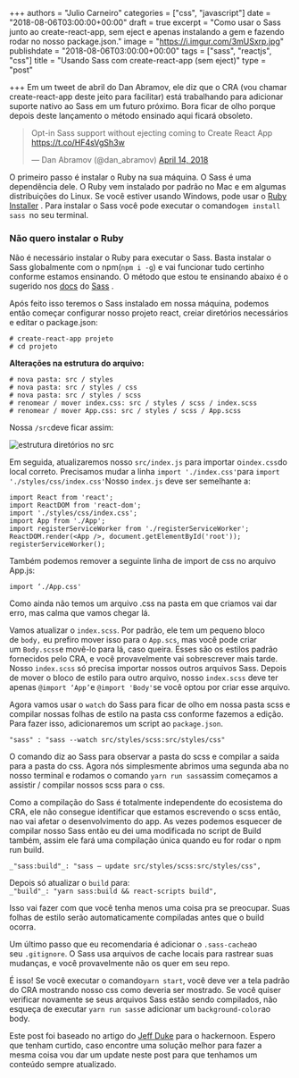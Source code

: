 +++
authors = "Julio Carneiro"
categories = ["css", "javascript"]
date = "2018-08-06T03:00:00+00:00"
draft = true
excerpt = "Como usar o Sass junto ao create-react-app, sem eject e apenas instalando a gem e fazendo rodar no nosso package.json."
image = "https://i.imgur.com/3mUSxrp.jpg"
publishdate = "2018-08-06T03:00:00+00:00"
tags = ["sass", "reactjs", "css"]
title = "Usando Sass com create-react-app (sem eject)"
type = "post"

+++
Em um tweet de abril do Dan Abramov, ele diz que o CRA (vou chamar create-react-app deste jeito para facilitar) está trabalhando para adicionar suporte nativo ao Sass em um futuro próximo. Bora ficar de olho porque depois deste lançamento o método ensinado aqui ficará obsoleto.

<blockquote class="twitter-tweet" data-lang="en"><p lang="en" dir="ltr">Opt-in Sass support without ejecting coming to Create React App <a href="https://t.co/HF4sVgSh3w">https://t.co/HF4sVgSh3w</a></p>&mdash; Dan Abramov (@dan_abramov) <a href="https://twitter.com/dan_abramov/status/985249038181289985?ref_src=twsrc%5Etfw">April 14, 2018</a></blockquote>

<script async src="https://platform.twitter.com/widgets.js" charset="utf-8"></script>

O primeiro passo é instalar o Ruby na sua máquina. O Sass é uma dependência dele. O Ruby vem instalado por padrão no Mac e em algumas distribuições do Linux. Se você estiver usando Windows, pode usar o [Ruby Installer](https://rubyinstaller.org/) . Para instalar o Sass você pode executar o comando`gem install sass `no seu terminal.

### Não quero instalar o Ruby

Não é necessário instalar o Ruby para executar o Sass. Basta instalar o Sass globalmente com o npm(`npm i -g`) e vai funcionar tudo certinho conforme estamos ensinando. O método que estou te ensinando abaixo é o sugerido nos [docs](http://sass-lang.com/documentation/file.SASS_REFERENCE.html) do [Sass](http://sass-lang.com/documentation/file.SASS_REFERENCE.html) .

Após feito isso teremos o Sass instalado em nossa máquina, podemos então começar configurar nosso projeto react, creiar diretórios necessários e editar o package.json:

    # create-react-app projeto
    # cd projeto

**Alterações na estrutura do arquivo:**

    # nova pasta: src / styles 
    # nova pasta: src / styles / css 
    # nova pasta: src / styles / scss 
    # renomear / mover index.css: src / styles / scss / index.scss 
    # renomear / mover App.css: src / styles / scss / App.scss

Nossa `/src`deve ficar assim:

![](https://cdn-images-1.medium.com/max/800/1\*rkJxT61tRLhybm8DkcBK5w.png "estrutura diretórios no src")

Em seguida, atualizaremos nosso `src/index.js` para importar o`index.css`do local correto. Precisamos mudar a linha `import './index.css'`para `import './styles/css/index.css'`Nosso `index.js` deve ser semelhante a:

    import React from 'react';
    import ReactDOM from 'react-dom';
    import './styles/css/index.css';
    import App from './App';
    import registerServiceWorker from './registerServiceWorker';
    ReactDOM.render(<App />, document.getElementById('root'));
    registerServiceWorker();

Também podemos remover a seguinte linha de import de css no arquivo App.js:

    import ‘./App.css'

Como ainda não temos um arquivo .css na pasta em que criamos vai dar erro, mas calma que vamos chegar lá.

Vamos atualizar o `index.scss`. Por padrão, ele tem um pequeno bloco de `body,` eu prefiro mover isso para o `App.scs`, mas você pode criar um `Body.scss`e movê-lo para lá, caso queira. Esses são os estilos padrão fornecidos pelo CRA, e você provavelmente vai sobrescrever mais tarde. Nosso `index.scss` só precisa importar nossos outros arquivos Sass. Depois de mover o bloco de estilo para outro arquivo, nosso `index.scss` deve ter apenas `@import ‘App’`e `@import 'Body'`se você optou por criar esse arquivo.

Agora vamos usar o `watch` do Sass para ficar de olho em nossa pasta scss e compilar nossas folhas de estilo na pasta css conforme fazemos a edição. Para fazer isso, adicionaremos um script ao `package.json`.

    "sass" : "sass --watch src/styles/scss:src/styles/css"

O comando diz ao Sass para observar a pasta do scss e compilar a saída para a pasta do css. Agora nós simplesmente abrimos uma segunda aba no nosso terminal e rodamos o comando `yarn run sass`assim começamos a assistir / compilar nossos scss para o css.

Como a compilação do Sass é totalmente independente do ecosistema do CRA, ele não consegue identificar que estamos escrevendo o scss então, nao vai afetar o desenvolvimento do app. As vezes podemos esquecer de compilar nosso Sass então eu dei uma modificada no script de Build também, assim ele fará uma compilação única quando eu for rodar o npm run build.

`_"sass:build"_: "sass — update src/styles/scss:src/styles/css",`

Depois só atualizar o `build` para:  
`_"build"_: "yarn sass:build && react-scripts build",`

Isso vai fazer com que você tenha menos uma coisa pra se preocupar. Suas folhas de estilo serão automaticamente compiladas antes que o build ocorra.

Um último passo que eu recomendaria é adicionar o `.sass-cache`ao seu `.gitignore`. O Sass usa arquivos de cache locais para rastrear suas mudanças, e você provavelmente não os quer em seu repo.

É isso! Se você executar o comando`yarn start`, você deve ver a tela padrão do CRA mostrando nosso css como deveria ser mostrado. Se você quiser verificar novamente se seus arquivos Sass estão sendo compilados, não esqueça de executar `yarn run sass`e adicionar um `background-color`ao body.

Este post foi baseado no artigo do [Jeff Duke](https://hackernoon.com/@Jeff_Duke_io?source=post_header_lockup) para o hackernoon. Espero que tenham curtido, caso encontre uma solução melhor para fazer a mesma coisa vou dar um update neste post para que tenhamos um conteúdo sempre atualizado.